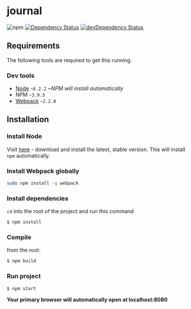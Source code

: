 # journal

![npm][npm-version-image]
[![Dependency Status][dep-image]][dep-url]
[![devDependency Status][dev-dep-image]][dev-dep-url]

## Requirements
The following tools are required to get this running.

### Dev tools
* [Node](https://nodejs.org/en/) `~6.2.2` *~NPM will install automatically*
* NPM `~3.9.5`
* [Webpack](https://webpack.github.io/) `~2.2.0`

## Installation
### Install Node
Visit [here](https://nodejs.org/en/) - download and install the latest, stable version.
This will install `npm` automatically.

### Install Webpack globally
```sh
sudo npm install -g webpack
```

### Install dependencies
`cd` into the root of the project and run this command
```sh
$ npm install
```

### Compile
from the root:
```sh
$ npm build
```

### Run project
```sh
$ npm start
```
**Your primary browser will automatically open at localhost:8080**

[npm-version-image]: https://img.shields.io/npm/v/npm.svg?maxAge=2592000
[dev-dep-image]: https://david-dm.org/JFusco/vue-router-vuex-example/dev-status.svg
[dev-dep-url]: https://david-dm.org/JFusco/vue-router-vuex-example#info=dev
[dep-image]: https://img.shields.io/david/JFusco/vue-router-vuex-example.svg
[dep-url]: https://david-dm.org/JFusco/vue-router-vuex-example